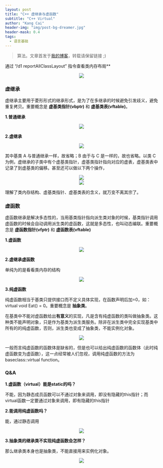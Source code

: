 ```yaml
---
layout: post
title: "C++ 虚继承与虚函数"
subtitle: "C++ Virtual"
author: "Kang Cai"
header-img: "img/post-bg-dreamer.jpg"
header-mask: 0.4
tags:
  - 语言基础
---
```


> 算法。文章首发于[我的博客](https://kangcai.github.io/2018/10/25/ml-overall-bayes/)，转载请保留链接 ;)

通过 “/d1 reportAllClassLayout” 指令查看类内存布局**

<center>
<img src="https://kangcai.github.io/img/in-post/post-lang/c0.PNG"/>
</center>

### 虚继承

虚继承主要用于菱形形式的继承形式，是为了在多继承的时候避免引发歧义，避免重复拷贝。重要概念是 **虚基类指针(vbptr)** 和 **虚基类表(vftable)**。

**1.普通继承**

<center>
<img src="https://kangcai.github.io/img/in-post/post-lang/c1.PNG"/>
</center>

**2.虚继承**

<center>
<img src="https://kangcai.github.io/img/in-post/post-lang/c2.PNG"/>
</center>

其中基类 A 与普通继承一样，故省略；B 由于与 C 是一样的，故也省略。以类 C 为例，虚继承的子类中有个虚基类指针，虚基类指针指向对应的虚表，虚基类表中记录了到虚基类的偏移。甚至还可以做以下两个操作，

<center>
<img src="https://kangcai.github.io/img/in-post/post-lang/c3.PNG"/>
</center>

<center>
<img src="https://kangcai.github.io/img/in-post/post-lang/c4.PNG"/>
</center>

理解了类内存结构、虚基类指针、虚基类表的含义，就万变不离其宗了。

### 虚函数

虚函数继承是解决多态性的，当用基类指针指向派生类对象的时候，基类指针调用虚函数的时候会自动调用派生类的虚函数，这就是多态性，也叫动态编联。重要概念是 **虚函数指针(vfptr)** 和 **虚函数表(vftable)**

**1.虚函数**
<center>
<img src="https://kangcai.github.io/img/in-post/post-lang/c5.PNG"/>
</center>

**2.虚继承虚函数**

单纯为的是看看类内存的结构

<center>
<img src="https://kangcai.github.io/img/in-post/post-lang/c6.PNG"/>
</center>

**3.纯虚函数**

纯虚函数相当于基类只提供接口而不定义具体实现，在函数声明后加=0，如：
virtual void Eat() = 0。重要概念是 **抽象类**。

在基类中不能对虚函数给出**有意义**的实现，凡是含有纯虚函数的类叫做抽象类。这种类不能声明对象，只是作为基类为派生类服务。除非在派生类中完全实现基类中所有的的纯虚函数，否则，派生类也变成了抽象类，不能实例化对象。

<center>
<img src="https://kangcai.github.io/img/in-post/post-lang/c7.PNG"/>
</center>

一般而言纯虚函数的函数体是缺省的，但是也可以给出纯虚函数的函数体（此时纯虚函数变为虚函数），这一点经常被人们忽视，调用纯虚函数的方法为baseclass::virtual function。

### Q&A

**1.虚函数（virtual）能是static的吗？**

不能，因为静态成员函数可以不通过对象来调用，即没有隐藏的this指针；而virtual函数一定要通过对象来调用，即有隐藏的this指针

**2.能调用纯虚函数吗？**

能，通过静态调用

<center>
<img src="https://kangcai.github.io/img/in-post/post-lang/c8.PNG"/>
</center>

**3.抽象类的继承类不实现纯虚函数会怎样？**

那么继承类本身也是抽象类，不能直接用来实例化对象。

<center>
<img src="https://kangcai.github.io/img/in-post/post-lang/c9.PNG"/>
</center>